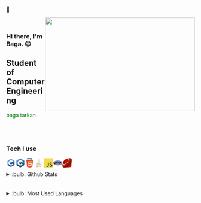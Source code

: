 👋


<img src="https://media.giphy.com/media/FlQU4ipCfhJPa/giphy.gif" align="right" width="400" height="250">

<br/>


### Hi there, I'm Baga.  :blush:


## Student of Computer Engineering 


<font color="green"> baga tarkan</font>



<br/>
<br/>

### Tech I use

<img align="left" src="https://raw.githubusercontent.com/github/explore/f3e22f0dca2be955676bc70d6214b95b13354ee8/topics/c/c.png" widht="25" height="25"/>

<img align="left" src="https://raw.githubusercontent.com/github/explore/180320cffc25f4ed1bbdfd33d4db3a66eeeeb358/topics/cpp/cpp.png" widht="25" height="25">

<img align="left" src="https://raw.githubusercontent.com/github/explore/80688e429a7d4ef2fca1e82350fe8e3517d3494d/topics/html/html.png" widht="25" height="25">



<img align="left" src="https://raw.githubusercontent.com/github/explore/5b3600551e122a3277c2c5368af2ad5725ffa9a1/topics/java/java.png" widht="25" height="25">

<img align="left" src="https://raw.githubusercontent.com/github/explore/80688e429a7d4ef2fca1e82350fe8e3517d3494d/topics/javascript/javascript.png" widht="25" height="25">

<img align="left" src="https://raw.githubusercontent.com/github/explore/ccc16358ac4530c6a69b1b80c7223cd2744dea83/topics/php/php.png" widht="25" height="25">

<img align="left" src="https://raw.githubusercontent.com/github/explore/80688e429a7d4ef2fca1e82350fe8e3517d3494d/topics/ruby/ruby.png" widht="25" height="25">



<br/>
<br/>

<details>
<summary>:bulb: Github Stats</summary>
<img src="https://github-readme-stats.vercel.app/api?username=atilla2071&theme=radical">
</details>

<br/>
<br/>

<details>
<summary>:bulb: Most Used Languages</summary>
<img src="https://github-readme-stats.vercel.app/api/top-langs/?username=atilla2071&layout=compact">
</details>



[youtube]:https://www.youtube.com/channel/UCeTV6-ow2wORlw-SBr7UrGA



[twitter]:https://twitter.com/baga_oguz

[linkedin]:https://www.linkedin.com/in/o%C4%9Fuz-baga-tarkan-atilla-a44465250/

